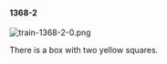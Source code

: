 #### 1368-2
![train-1368-2-0.png](https://github.com/lil-lab/nlvr/raw/master/nlvr/train/images/26/train-1368-2-0.png "train-1368-2-0.png")

There is a box with two yellow squares.